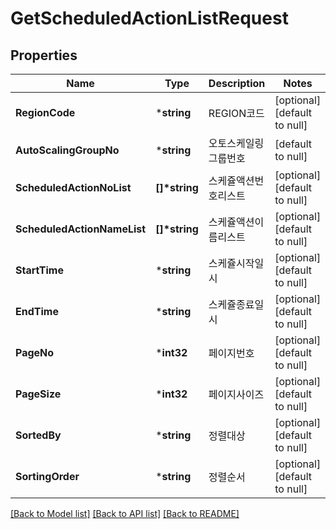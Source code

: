 # GetScheduledActionListRequest

## Properties
Name | Type | Description | Notes
------------ | ------------- | ------------- | -------------
**RegionCode** | ***string** | REGION코드 | [optional] [default to null]
**AutoScalingGroupNo** | ***string** | 오토스케일링그룹번호 | [default to null]
**ScheduledActionNoList** | **[]\*string** | 스케쥴액션번호리스트 | [optional] [default to null]
**ScheduledActionNameList** | **[]\*string** | 스케쥴액션이름리스트 | [optional] [default to null]
**StartTime** | ***string** | 스케쥴시작일시 | [optional] [default to null]
**EndTime** | ***string** | 스케쥴종료일시 | [optional] [default to null]
**PageNo** | ***int32** | 페이지번호 | [optional] [default to null]
**PageSize** | ***int32** | 페이지사이즈 | [optional] [default to null]
**SortedBy** | ***string** | 정렬대상 | [optional] [default to null]
**SortingOrder** | ***string** | 정렬순서 | [optional] [default to null]

[[Back to Model list]](../README.md#documentation-for-models) [[Back to API list]](../README.md#documentation-for-api-endpoints) [[Back to README]](../README.md)


